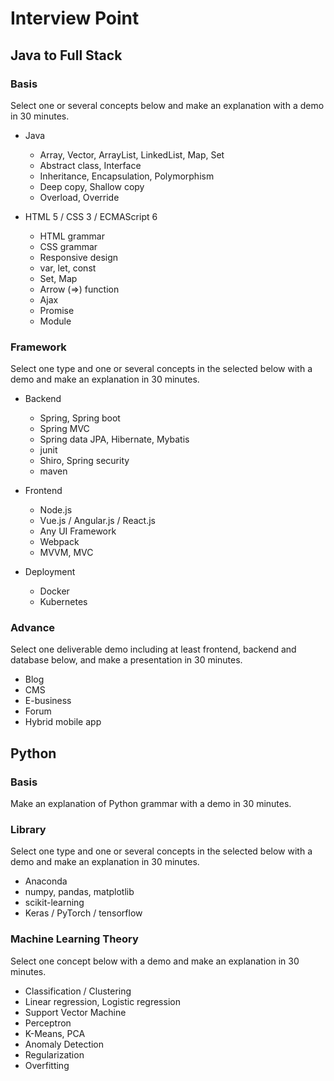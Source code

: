 # Interview Point
## Java to Full Stack
### Basis
Select one or several concepts below and make an explanation with a demo in 30 minutes.

- Java
   - Array, Vector, ArrayList, LinkedList, Map, Set
   - Abstract class, Interface
   - Inheritance, Encapsulation, Polymorphism
   - Deep copy, Shallow copy
   - Overload, Override

- HTML 5 / CSS 3 / ECMAScript 6
   - HTML grammar
   - CSS grammar
   - Responsive design
   - var, let, const
   - Set, Map
   - Arrow (=>) function
   - Ajax
   - Promise
   - Module

### Framework
Select one type and one or several concepts in the selected below with a demo and make an explanation in 30 minutes.

- Backend
   - Spring, Spring boot
   - Spring MVC
   - Spring data JPA, Hibernate, Mybatis
   - junit
   - Shiro, Spring security
   - maven

- Frontend
   - Node.js
   - Vue.js / Angular.js / React.js
   - Any UI Framework
   - Webpack
   - MVVM, MVC

- Deployment
   - Docker
   - Kubernetes

### Advance
Select one deliverable demo including at least frontend, backend and database below, and make a presentation in 30 minutes.
- Blog
- CMS
- E-business
- Forum
- Hybrid mobile app

## Python
### Basis
Make an explanation of Python grammar with a demo in 30 minutes.

### Library
Select one type and one or several concepts in the selected below with a demo and make an explanation in 30 minutes.

- Anaconda
- numpy, pandas, matplotlib
- scikit-learning
- Keras / PyTorch / tensorflow


### Machine Learning Theory
Select one concept below with a demo and make an explanation in 30 minutes.

- Classification / Clustering
- Linear regression, Logistic regression
- Support Vector Machine
- Perceptron
- K-Means, PCA
- Anomaly Detection
- Regularization
- Overfitting